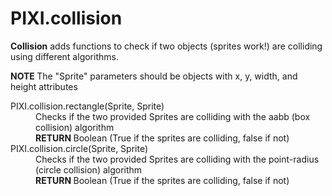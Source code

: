 <h1>PIXI.collision</h1>
<p><strong>Collision</strong> adds functions to check if two objects (sprites work!) are colliding using different algorithms.</p>
<p><strong class="warning">NOTE </strong>The "Sprite" parameters should be objects with x, y, width, and height attributes</p>

<dl>
<dt>PIXI.collision.rectangle(Sprite, Sprite)</dt>
<dd>Checks if the two provided Sprites are colliding with the aabb (box collision) algorithm</dd>
<dd><strong class="return">RETURN </strong>Boolean (True if the sprites are colliding, false if not)</dd>
<dt>PIXI.collision.circle(Sprite, Sprite)</dt>
<dd>Checks if the two provided Sprites are colliding with the point-radius (circle collision) algorithm</dd>
<dd><strong class="return">RETURN </strong>Boolean (True if the sprites are colliding, false if not)</dd>
</dl>